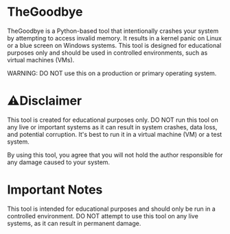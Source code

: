 # TheGoodbye
TheGoodbye is a Python-based tool that intentionally crashes your system by attempting to access invalid memory. It results in a kernel panic on Linux or a blue screen on Windows systems. This tool is designed for educational purposes only and should be used in controlled environments, such as virtual machines (VMs).

WARNING: DO NOT use this on a production or primary operating system.

# ⚠️Disclaimer
This tool is created for educational purposes only. DO NOT run this tool on any live or important systems as it can result in system crashes, data loss, and potential corruption. It's best to run it in a virtual machine (VM) or a test system.

By using this tool, you agree that you will not hold the author responsible for any damage caused to your system.



 # Important Notes
This tool is intended for educational purposes and should only be run in a controlled environment.
DO NOT attempt to use this tool on any live systems, as it can result in permanent damage.
